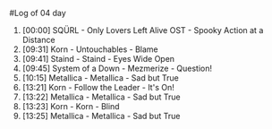#Log of 04 day

1. [00:00] SQÜRL - Only Lovers Left Alive OST - Spooky Action at a Distance
1. [09:31] Korn - Untouchables - Blame
1. [09:41] Staind - Staind - Eyes Wide Open
1. [09:45] System of a Down - Mezmerize - Question!
1. [10:15] Metallica - Metallica - Sad but True
1. [13:21] Korn - Follow the Leader - It's On!
1. [13:22] Metallica - Metallica - Sad but True
1. [13:23] Korn - Korn - Blind
1. [13:25] Metallica - Metallica - Sad but True
